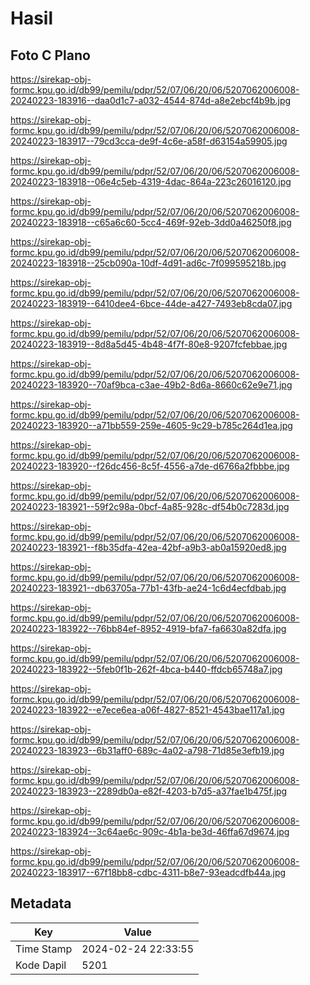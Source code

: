 # Hasil

## Foto C Plano

https://sirekap-obj-formc.kpu.go.id/db99/pemilu/pdpr/52/07/06/20/06/5207062006008-20240223-183916--daa0d1c7-a032-4544-874d-a8e2ebcf4b9b.jpg

https://sirekap-obj-formc.kpu.go.id/db99/pemilu/pdpr/52/07/06/20/06/5207062006008-20240223-183917--79cd3cca-de9f-4c6e-a58f-d63154a59905.jpg

https://sirekap-obj-formc.kpu.go.id/db99/pemilu/pdpr/52/07/06/20/06/5207062006008-20240223-183918--06e4c5eb-4319-4dac-864a-223c26016120.jpg

https://sirekap-obj-formc.kpu.go.id/db99/pemilu/pdpr/52/07/06/20/06/5207062006008-20240223-183918--c65a6c60-5cc4-469f-92eb-3dd0a46250f8.jpg

https://sirekap-obj-formc.kpu.go.id/db99/pemilu/pdpr/52/07/06/20/06/5207062006008-20240223-183918--25cb090a-10df-4d91-ad6c-7f099595218b.jpg

https://sirekap-obj-formc.kpu.go.id/db99/pemilu/pdpr/52/07/06/20/06/5207062006008-20240223-183919--6410dee4-6bce-44de-a427-7493eb8cda07.jpg

https://sirekap-obj-formc.kpu.go.id/db99/pemilu/pdpr/52/07/06/20/06/5207062006008-20240223-183919--8d8a5d45-4b48-4f7f-80e8-9207fcfebbae.jpg

https://sirekap-obj-formc.kpu.go.id/db99/pemilu/pdpr/52/07/06/20/06/5207062006008-20240223-183920--70af9bca-c3ae-49b2-8d6a-8660c62e9e71.jpg

https://sirekap-obj-formc.kpu.go.id/db99/pemilu/pdpr/52/07/06/20/06/5207062006008-20240223-183920--a71bb559-259e-4605-9c29-b785c264d1ea.jpg

https://sirekap-obj-formc.kpu.go.id/db99/pemilu/pdpr/52/07/06/20/06/5207062006008-20240223-183920--f26dc456-8c5f-4556-a7de-d6766a2fbbbe.jpg

https://sirekap-obj-formc.kpu.go.id/db99/pemilu/pdpr/52/07/06/20/06/5207062006008-20240223-183921--59f2c98a-0bcf-4a85-928c-df54b0c7283d.jpg

https://sirekap-obj-formc.kpu.go.id/db99/pemilu/pdpr/52/07/06/20/06/5207062006008-20240223-183921--f8b35dfa-42ea-42bf-a9b3-ab0a15920ed8.jpg

https://sirekap-obj-formc.kpu.go.id/db99/pemilu/pdpr/52/07/06/20/06/5207062006008-20240223-183921--db63705a-77b1-43fb-ae24-1c6d4ecfdbab.jpg

https://sirekap-obj-formc.kpu.go.id/db99/pemilu/pdpr/52/07/06/20/06/5207062006008-20240223-183922--76bb84ef-8952-4919-bfa7-fa6630a82dfa.jpg

https://sirekap-obj-formc.kpu.go.id/db99/pemilu/pdpr/52/07/06/20/06/5207062006008-20240223-183922--5feb0f1b-262f-4bca-b440-ffdcb65748a7.jpg

https://sirekap-obj-formc.kpu.go.id/db99/pemilu/pdpr/52/07/06/20/06/5207062006008-20240223-183922--e7ece6ea-a06f-4827-8521-4543bae117a1.jpg

https://sirekap-obj-formc.kpu.go.id/db99/pemilu/pdpr/52/07/06/20/06/5207062006008-20240223-183923--6b31aff0-689c-4a02-a798-71d85e3efb19.jpg

https://sirekap-obj-formc.kpu.go.id/db99/pemilu/pdpr/52/07/06/20/06/5207062006008-20240223-183923--2289db0a-e82f-4203-b7d5-a37fae1b475f.jpg

https://sirekap-obj-formc.kpu.go.id/db99/pemilu/pdpr/52/07/06/20/06/5207062006008-20240223-183924--3c64ae6c-909c-4b1a-be3d-46ffa67d9674.jpg

https://sirekap-obj-formc.kpu.go.id/db99/pemilu/pdpr/52/07/06/20/06/5207062006008-20240223-183917--67f18bb8-cdbc-4311-b8e7-93eadcdfb44a.jpg


## Metadata

| Key        | Value               |
| ---------- | ------------------- |
| Time Stamp | 2024-02-24 22:33:55 |
| Kode Dapil | 5201                |



